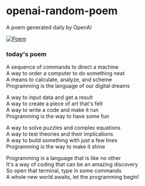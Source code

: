 
# openai-random-poem
 A poem generated daily by OpenAI

[![Poem](https://github.com/fbiego/openai-random-poem/actions/workflows/main.yml/badge.svg)](https://github.com/fbiego/openai-random-poem/actions/workflows/main.yml)

### today's poem  
  
A sequence of commands to direct a machine  
A way to order a computer to do something neat  
A means to calculate, analyze, and scheme  
Programming is the language of our digital dreams  
  
A way to input data and get a result  
A way to create a piece of art that's felt  
A way to write a code and make it run  
Programming is the way to have some fun  
  
A way to solve puzzles and complex equations  
A way to test theories and their implications  
A way to build something with just a few lines  
Programming is the way to make it shine  
  
Programming is a language that is like no other  
It's a way of coding that can be an amazing discovery  
So open that terminal, type in some commands  
A whole new world awaits, let the programming begin!